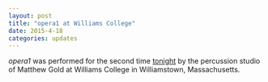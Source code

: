 ```yaml
---
layout: post
title: "opera1 at Williams College"
date: 2015-4-18
categories: updates
---
```

_opera1_ was performed for the second time [tonight](http://music.williams.edu/events/williams-percussion-ensemble-5/) by the percussion studio of Matthew Gold at Williams College in Williamstown, Massachusetts.